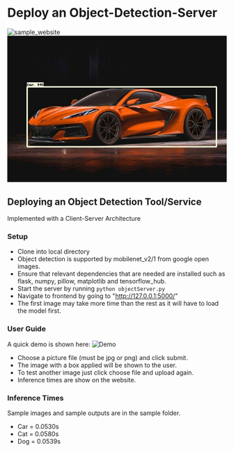 # Deploy an Object-Detection-Server

![sample_website](./website_sample.jpg)
![sample_result](./sample/car_processed.jpg)
## Deploying an Object Detection Tool/Service

Implemented with a Client-Server Architecture

### Setup

- Clone into local directory
- Object detection is supported by mobilenet_v2/1 from google open images.
- Ensure that relevant dependencies that are needed are installed such as flask, numpy, pillow, matplotlib and tensorflow_hub.
- Start the server by running `python objectServer.py`
- Navigate to frontend by going to "http://127.0.0.1:5000/"
- The first image may take more time than the rest as it will have to load the model first.

### User Guide

A quick demo is shown here:
![Demo](./objectdetectiondemo.gif)

- Choose a picture file (must be jpg or png) and click submit.
- The image with a box applied will be shown to the user.
- To test another image just click choose file and upload again.
- Inference times are show on the website.

### Inference Times

Sample images and sample outputs are in the sample folder.

- Car = 0.0530s
- Cat = 0.0580s
- Dog = 0.0539s
